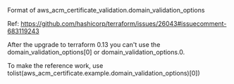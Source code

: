 
Format of aws_acm_certificate_validation.domain_validation_options

Ref: https://github.com/hashicorp/terraform/issues/26043#issuecomment-683119243

After the upgrade to terraform 0.13 you can't use the domain_validation_options[0] or domain_validation_options.0.

To make the reference work, use tolist(aws_acm_certificate.example.domain_validation_options)[0])

